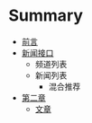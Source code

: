 # Summary

* [前言](README.md)
* [新闻接口](chapter1.md)
   * 频道列表
   * 新闻列表
       * 混合推荐
* [第二章](di_er_zhang.md)
   * [文章](wen_zhang.md)


